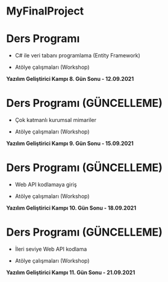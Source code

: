 # MyFinalProject

<h1>Ders Programı</h1>

* C# ile veri tabanı programlama (Entity Framework)

* Atölye çalışmaları (Workshop)

<b> Yazılım Geliştirici Kampı 8. Gün Sonu - 12.09.2021 </b>

<h1> Ders Programı (GÜNCELLEME) </h1>

* Çok katmanlı kurumsal mimariler

* Atölye çalışmaları (Workshop)

<b> Yazılım Geliştirici Kampı 9. Gün Sonu - 15.09.2021 </b>
  
<h1>Ders Programı (GÜNCELLEME)</h1>

* Web API kodlamaya giriş

* Atölye çalışmaları (Workshop)

<b> Yazılım Geliştirici Kampı 10. Gün Sonu - 18.09.2021 </b>

<h1>Ders Programı (GÜNCELLEME)</h1>

* İleri seviye Web API kodlama

* Atölye çalışmaları (Workshop)

<b> Yazılım Geliştirici Kampı 11. Gün Sonu - 21.09.2021 </b>
  
